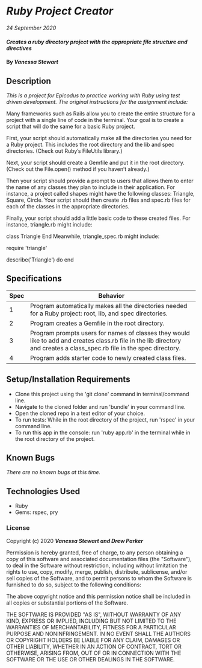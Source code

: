 # _Ruby Project Creator_

_24 September 2020_

#### _Creates a ruby directory project with the appropriate file structure and directives_

#### By _**Vanessa Stewart**_

## Description
_This is a project for Epicodus to practice working with Ruby using test driven development. The original instructions for the assignment include:_

Many frameworks such as Rails allow you to create the entire structure for a project with a single line of code in the terminal. Your goal is to create a script that will do the same for a basic Ruby project.

First, your script should automatically make all the directories you need for a Ruby project. This includes the root directory and the lib and spec directories. (Check out Ruby’s FileUtils library.)

Next, your script should create a Gemfile and put it in the root directory. (Check out the File.open() method if you haven’t already.)

Then your script should provide a prompt to users that allows them to enter the name of any classes they plan to include in their application. For instance, a project called shapes might have the following classes: Triangle, Square, Circle. Your script should then create .rb files and spec.rb files for each of the classes in the appropriate directories.

Finally, your script should add a little basic code to these created files. For instance, triangle.rb might include:

class Triangle
End
Meanwhile, triangle_spec.rb might include:

require 'triangle'

describe('Triangle') do
end

## Specifications
| Spec     | Behavior |
| -------- | -------- | 
| 1 | Program automatically makes all the directories needed for a Ruby project: root, lib, and spec directories. | 
| 2 | Program creates a Gemfile in the root directory. | 
| 3 | Program prompts users for names of classes they would like to add and creates class.rb file in the lib directory and creates a class_spec.rb file in the spec directory. | 
| 4 | Program adds starter code to newly created class files. | 

## Setup/Installation Requirements
- Clone this project using the 'git clone' command in terminal/command line.
- Navigate to the cloned folder and run 'bundle' in your command line.
- Open the cloned repo in a text editor of your choice.
- To run tests: While in the root directory of the project, run 'rspec' in your command line.
- To run this app in the console: run 'ruby app.rb' in the terminal while in the root directory of the project.

## Known Bugs
_There are no known bugs at this time._

## Technologies Used
* Ruby
* Gems: rspec, pry

### License
Copyright (c) 2020 **_Vanessa Stewart and Drew Parker_**

Permission is hereby granted, free of charge, to any person obtaining a copy of this software and associated documentation files (the "Software"), to deal in the Software without restriction, including without limitation the rights to use, copy, modify, merge, publish, distribute, sublicense, and/or sell copies of the Software, and to permit persons to whom the Software is furnished to do so, subject to the following conditions:

The above copyright notice and this permission notice shall be included in all copies or substantial portions of the Software.

THE SOFTWARE IS PROVIDED "AS IS", WITHOUT WARRANTY OF ANY KIND, EXPRESS OR IMPLIED, INCLUDING BUT NOT LIMITED TO THE WARRANTIES OF MERCHANTABILITY, FITNESS FOR A PARTICULAR PURPOSE AND NONINFRINGEMENT. IN NO EVENT SHALL THE AUTHORS OR COPYRIGHT HOLDERS BE LIABLE FOR ANY CLAIM, DAMAGES OR OTHER LIABILITY, WHETHER IN AN ACTION OF CONTRACT, TORT OR OTHERWISE, ARISING FROM, OUT OF OR IN CONNECTION WITH THE SOFTWARE OR THE USE OR OTHER DEALINGS IN THE SOFTWARE.